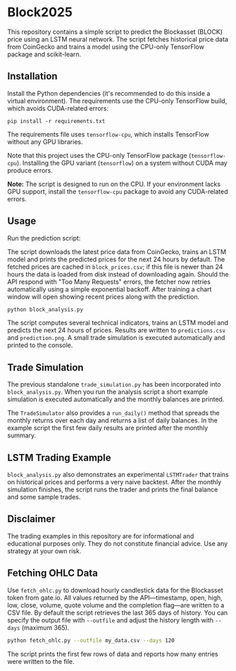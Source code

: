 # Block2025

This repository contains a simple script to predict the Blockasset (BLOCK) price using an LSTM neural network. The script fetches historical price data from CoinGecko and trains a model using the CPU-only TensorFlow package and scikit-learn.

## Installation

Install the Python dependencies (it's recommended to do this inside a virtual environment). The requirements use the CPU-only TensorFlow build, which avoids CUDA-related errors:

```
pip install -r requirements.txt
```
The requirements file uses `tensorflow-cpu`, which installs TensorFlow without any GPU libraries.

Note that this project uses the CPU-only TensorFlow package (`tensorflow-cpu`). Installing the GPU variant (`tensorflow`) on a system without CUDA may produce errors.

**Note:** The script is designed to run on the CPU. If your environment
lacks GPU support, install the `tensorflow-cpu` package to avoid any
CUDA-related errors.

## Usage

Run the prediction script:

The script downloads the latest price data from CoinGecko, trains an LSTM model
and prints the predicted prices for the next 24 hours by default. The fetched
prices are cached in `block_prices.csv`; if this file is newer than 24 hours the
data is loaded from disk instead of downloading again. Should the API respond
with "Too Many Requests" errors, the fetcher now retries automatically using a
simple exponential backoff. After training a chart window will open showing
recent prices along with the prediction.

```bash
python block_analysis.py
```

The script computes several technical indicators, trains an LSTM model and
predicts the next 24 hours of prices. Results are written to `predictions.csv`
and `prediction.png`. A small trade simulation is executed automatically and
printed to the console.

## Trade Simulation

The previous standalone `trade_simulation.py` has been incorporated into
`block_analysis.py`. When you run the analysis script a short example simulation
is executed automatically and the monthly balances are printed.

The `TradeSimulator` also provides a `run_daily()` method that spreads the
monthly returns over each day and returns a list of daily balances. In the
example script the first few daily results are printed after the monthly
summary.

## LSTM Trading Example

`block_analysis.py` also demonstrates an experimental `LSTMTrader` that trains
on historical prices and performs a very naive backtest. After the monthly
simulation finishes, the script runs the trader and prints the final balance and
some sample trades.

## Disclaimer

The trading examples in this repository are for informational and educational
purposes only. They do not constitute financial advice. Use any strategy at your
own risk.


## Fetching OHLC Data

Use `fetch_ohlc.py` to download hourly candlestick data for the Blockasset
token from gate.io. All values returned by the API—timestamp, open, high, low,
close, volume, quote volume and the completion flag—are written to a CSV file.
By default the script retrieves the last 365 days of history. You can specify
the output file with `--outfile` and adjust the history length with `--days`
(maximum 365).

```bash
python fetch_ohlc.py --outfile my_data.csv --days 120
```

The script prints the first few rows of data and reports how many entries
were written to the file.
